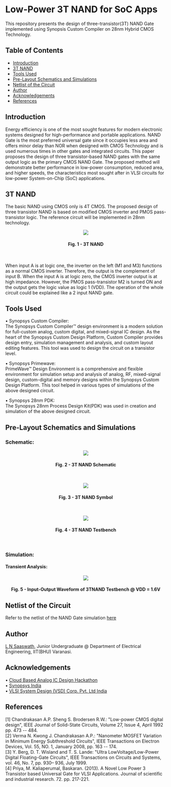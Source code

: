 # Low-Power 3T NAND for SoC Apps
This repository presents the design of three-transistor(3T) NAND Gate implemented using Synopsis Custom Compiler on 28nm Hybrid CMOS Technology.

## Table of Contents
- [Introduction](#introduction)  
- [3T NAND](#3t-nand)  
- [Tools Used](#tools-used)  
- [Pre-Layout Schematics and Simulations](#pre-layout-schematics-and-simulations)  
- [Netlist of the Circuit](#netlist-of-the-circuit)  
- [Author](#author)  
- [Acknowledgements](#acknowledgements)  
- [References](#references)  


## Introduction  
Energy efficiency is one of the most sought features for modern electronic systems designed for high-performance and portable applications. NAND Gate is the most preferred universal gate since it occupies less area and offers minor delay than NOR when designed with CMOS Technology and is used numerous times in other gates and integrated circuits. This paper proposes the design of three transistor-based NAND gates with the same output logic as the primary CMOS NAND Gate. 
The proposed method will demonstrate better performance in low-power consumption, reduced area, and higher speeds, the characteristics most sought after in VLSI circuits for low-power System-on-Chip (SoC) applications.

## 3T NAND  
The basic NAND using CMOS only is 4T CMOS. The proposed design of three transistor NAND is based on modified CMOS inverter and PMOS pass-transistor logic. The reference circuit will be implemented in 28nm technology.

<p align="center">
  <img src="images/nand3t-ref.png">
</p>
<h4 align="center">Fig. 1 - 3T NAND</h4> &nbsp;&nbsp;

When input A is at logic one, the inverter on the
left (M1 and M3) functions as a normal CMOS inverter.
Therefore, the output is the complement of input B. When
the input A is at logic zero, the CMOS inverter output is
at high impedance. However, the PMOS pass-transistor
M2 is turned ON and the output gets the logic value as
logic 1 (VDD). The operation of the whole circuit could
be explained like a 2 input NAND gate.

## Tools Used  
• Synopsys Custom Compiler:    
The Synopsys Custom Compiler™ design environment is a modern solution for full-custom analog, custom digital, and mixed-signal IC design. As the heart of the Synopsys Custom Design Platform, Custom Compiler provides design entry, simulation management and analysis, and custom layout editing features. This tool was used to design the circuit on a transistor level.

• Synopsys Primewave:  
PrimeWave™ Design Environment is a comprehensive and flexible environment for simulation setup and analysis of analog, RF, mixed-signal design, custom-digital and memory designs within the Synopsys Custom Design Platform. This tool helped in various types of simulations of the above designed circuit.

• Synopsys 28nm PDK:  
The Synopsys 28nm Process Design Kit(PDK) was used in creation and simulation of the above designed circuit.


## Pre-Layout Schematics and Simulations  
### Schematic:
<p align="center">
  <img src="images/nand-schematic.png">
</p>
<h4 align="center">Fig. 2 - 3T NAND Schematic</h4> &nbsp;&nbsp;  
<p align="center">
  <img src="images/nand-symbol.png">
</p>
<h4 align="center">Fig. 3 - 3T NAND Symbol</h4> &nbsp;&nbsp;
<p align="center">
  <img src="images/testbench.png">
</p>
<h4 align="center">Fig. 4 - 3T NAND Testbench</h4> &nbsp;&nbsp;

### Simulation:  
#### Transient Analysis:  
<p align="center">
  <img src="images/vdd_1.6v.png">
</p>
<h4 align="center">Fig. 5 - Input-Output Waveform of 3TNAND Testbench @ VDD = 1.6V</h4>  

## Netlist of the Circuit  
Refer to the netlist of the NAND Gate simulation [here](src/3tnand-schematic-netlist.sp)  

## Author  
[L N Saaswath](https://www.linkedin.com/in/lnsaaswath/), Junior Undergraduate @ Department of Electrical Engineering, IIT(BHU) Varanasi.

## Acknowledgements  
• [Cloud Based Analog IC Design Hackathon](https://hackathoniith.in/)  
• [Synopsys India](https://www.synopsys.com/)  
• [VLSI System Design (VSD) Corp. Pvt. Ltd India](https://www.vlsisystemdesign.com/)    


## References
[1] Chandrakasan A.P. Sheng S. Brodersen R.W.: "Low-power CMOS digital design", IEEE Journal of Solid-State Circuits, Volume 27, Issue 4, April 1992 pp. 473 -- 484.  
[2] Verma N. Kwong J. Chandrakasan A.P.: "Nanometer MOSFET Variation in Minimum Energy Subthreshold Circuits", IEEE Transactions on Electron Devices, Vol. 55, NO. 1, January 2008, pp. 163 -- 174.  
[3] Y. Berg, D. T. Wisland and T. S. Lande: "Ultra LowVoltage/Low-Power Digital Floating-Gate Circuits", IEEE Transactions on Circuits and Systems, vol. 46, No. 7, pp. 930– 936, July 1999.  
[4] Priya, M.  Kaliaperumal, Baskaran. (2013). A Novel Low Power 3 Transistor based Universal Gate for VLSI Applications. Journal of scientific and industrial research. 72. pp. 217-221.   
